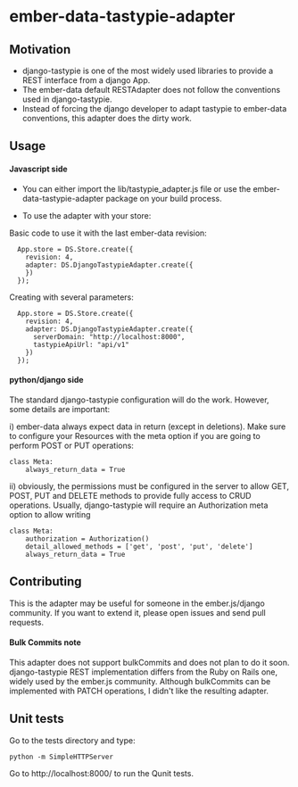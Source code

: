 # ember-data-tastypie-adapter


## Motivation
- django-tastypie is one of the most widely used libraries to provide a REST interface from a django App.
- The ember-data default RESTAdapter does not follow the conventions used in django-tastypie.
- Instead of forcing the django developer to adapt tastypie to ember-data conventions, this adapter does the dirty work.


## Usage

#### Javascript side 

- You can either import the lib/tastypie_adapter.js file or use the ember-data-tastypie-adapter package on your build process.

- To use the adapter with your store:

Basic code to use it with the last ember-data revision:
	
	  App.store = DS.Store.create({
 		revision: 4,
    	adapter: DS.DjangoTastypieAdapter.create({
   		})
  	  });

Creating with several parameters:
	
	  App.store = DS.Store.create({
 		revision: 4,
    	adapter: DS.DjangoTastypieAdapter.create({
    	  serverDomain: "http://localhost:8000",
    	  tastypieApiUrl: "api/v1"
   		})
  	  });


#### python/django side
The standard django-tastypie configuration will do the work. However, some details are important:

i) ember-data always expect data in return (except in deletions). Make sure to configure your Resources with the meta option if you are going to perform POST or PUT operations:


	class Meta:
		always_return_data = True
	
	
ii) obviously, the permissions must be configured in the server to allow GET, POST, PUT and DELETE methods to provide fully access to CRUD operations. Usually, django-tastypie will require an Authorization meta option to allow writing

	class Meta:
        authorization = Authorization()
        detail_allowed_methods = ['get', 'post', 'put', 'delete']
        always_return_data = True



## Contributing
This is the adapter may be useful for someone in the ember.js/django community. If you want to extend it, please open issues and send pull requests.

#### Bulk Commits note
This adapter does not support bulkCommits and does not plan to do it soon. django-tastypie REST implementation differs from the Ruby on Rails one, widely used by the ember.js community. Although bulkCommits can be implemented with PATCH operations, I didn't like the resulting adapter.


## Unit tests
Go to the tests directory and type:

	python -m SimpleHTTPServer
	
Go to http://localhost:8000/ to run the Qunit tests.

